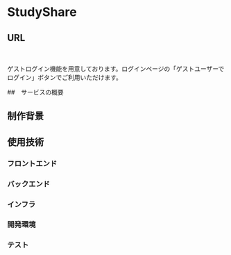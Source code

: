 # StudyShare
   <!-- 画像を貼り付け -->

## URL
<!-- URLの貼り付け --><br>
ゲストログイン機能を用意しております。ログインページの「ゲストユーザーでログイン」ボタンでご利用いただけます。

##　サービスの概要
<!-- サービスの概要を入力 -->

## 制作背景
<!-- 制作背景を入力 -->

## 使用技術

### フロントエンド

### バックエンド

### インフラ

### 開発環境
<!-- githubもここに記述 -->

### テスト






